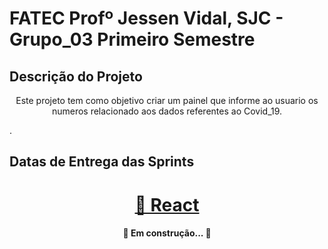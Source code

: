 # FATEC Profº Jessen Vidal, SJC - Grupo_03 Primeiro Semestre
## Descrição do Projeto
<p align="center">Este projeto tem como objetivo criar um painel que informe ao usuario os numeros relacionado aos dados referentes ao Covid_19.</p>.

## Datas de Entrega das Sprints
<h1 align="center">
    <a href="https://pt-br.reactjs.org/">🔗 React</a>


<h4 align="center"> 
	🚧  Em construção...  🚧
</h4>


